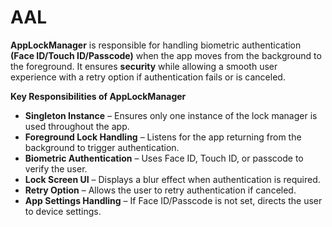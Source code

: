 # AAL
**AppLockManager** is responsible for handling biometric authentication **(Face ID/Touch ID/Passcode)** when the app moves from the background to the foreground. It ensures **security** while allowing a smooth user experience with a retry option if authentication fails or is canceled.

**Key Responsibilities of AppLockManager**
* **Singleton Instance** – Ensures only one instance of the lock manager is used throughout the app.
* **Foreground Lock Handling** – Listens for the app returning from the background to trigger authentication.
* **Biometric Authentication** – Uses Face ID, Touch ID, or passcode to verify the user.
* **Lock Screen UI** – Displays a blur effect when authentication is required.
* **Retry Option** – Allows the user to retry authentication if canceled.
* **App Settings Handling** – If Face ID/Passcode is not set, directs the user to device settings.
